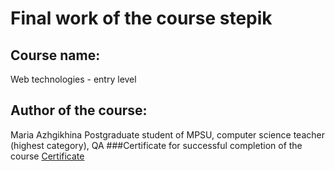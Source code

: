 # Final work of the course stepik
## Course name: 
Web technologies - entry level
## Author of the course: 
Maria Azhgikhina 
Postgraduate student of MPSU, computer science teacher (highest category), QA
###Certificate for successful completion of the course
[Certificate](https://stepik.org/cert/1612109)

